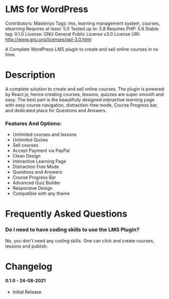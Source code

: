 # LMS for WordPress
Contributors: Masteriyo
Tags: lms, learning management system, courses, elearning
Requires at least: 5.0
Tested up to: 5.8
Requires PHP: 5.6
Stable tag: 0.1.0
License: GNU General Public License v3.0
License URI: http://www.gnu.org/licenses/gpl-3.0.html

A Complete WordPress LMS plugin to create and sell online courses in no time.

# Description

A complete solution to create and sell online courses. The plugin is powered by React js; hence creating courses, lessons, quizzes are super smooth and easy. The best part is the beautifully designed interactive learning page with easy course navigation, distraction-free mode, Course Progress bar, and dedicated place for Questions and Answers.

### Features And Options:

* Unlimited courses and lessons
* Unlimited Quizes
* Sell courses
* Accept Payment via PayPal
* Clean Design
* Interactive Learning Page
* Distraction Free Mode
* Questions and Answers
* Course Progress Bar
* Advanced Quiz Builder
* Responsive Design
* Compatible with any theme


# Frequently Asked Questions

### Do I need to have coding skills to use the LMS Plugin?

No, you don't need any coding skills. One can click and create courses, lessons and publish.

# Changelog
#### 0.1.0 - 24-08-2021
* Initial Release
